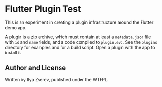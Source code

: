 # Flutter Plugin Test

This is an experiment in creating a plugin infrastructure around the
Flutter demo app.

A plugin is a zip archive, which must contain at least a `metadata.json`
file with `id` and `name` fields, and a code compiled to `plugin.evc`.
See the `plugins` directory for examples and for a build script.
Open a plugin with the app to install it.

## Author and License

Written by Ilya Zverev, published under the WTFPL.
